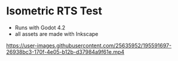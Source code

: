 # Isometric RTS Test
- Runs with Godot 4.2
- all assets are made with Inkscape

https://user-images.githubusercontent.com/25635952/195591697-26938bc3-170f-4e05-b12b-d37984a9f61e.mp4

